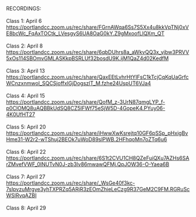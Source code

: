 
RECORDINGS:</br></br>
Class 1: April 6 </br>
https://portlandcc.zoom.us/rec/share/FGrnAWqa6Ss7S5Xx4u8kkVpTNj0xVE8bcWc_FqAxTOCtk_LVesgyS6UA8OaG0kY.Z9gMxoofLlQXm_QT
</br></br>
Class 2: April 8 </br>
https://portlandcc.zoom.us/rec/share/6qbDUhrs8a_aWkvQQ3x_yjbw3PRVV5xOs114SBOmvGMLASKkpBSRLUf32bosdU9K.ijM1QaZ4d02KedfM
</br></br>
Class 3: April 13 </br>
https://portlandcc.zoom.us/rec/share/QaxEEtLvhrHtYIFsC1kTcjCqKqUaGrfcWCnzxnmwoI_SQCSjoffxlGjDogszlT_M.fzhe24UspUT6VJa4
</br></br>
Class 4: April 15 </br>
https://portlandcc.zoom.us/rec/share/QofM_z-3UrN87qmgLYP_f-p0ClOMQ8uAQBBkUdSQ8CZ5IFWf75eSjW5D-4GopeK4.PYuy06-4K0UfHT27
</br></br>
Class 5: April 20 </br>
https://portlandcc.zoom.us/rec/share/iHwwXwKsrejtq10GF6pSSp_pHxigBvHme31-W2r2-wTShuj2BEOk7uWoD89slPWB.2HFhqoMn7oZTq6u6
</br></br>
Class 6: April 22 </br>
https://portlandcc.zoom.us/rec/share/6S1t2CVU1CH8QZeFuiQXu7AZHs6SArZMvefVWF_0lNUTvN0J-zb3lv86mwawQFMj.QpJOW36-O-Yaea6B
</br></br>
Class 7: April 27 </br>
https://portlandcc.zoom.us/rec/share/_WsGe40f3kc-7sIpvzuMrgye3yhTXPRZq5ARjR3zEOmZhieLeCzg9R37GeM2C9FM.RGRuScWSlRvqAZBI
</br></br>
Class 8: April 29 </br>
